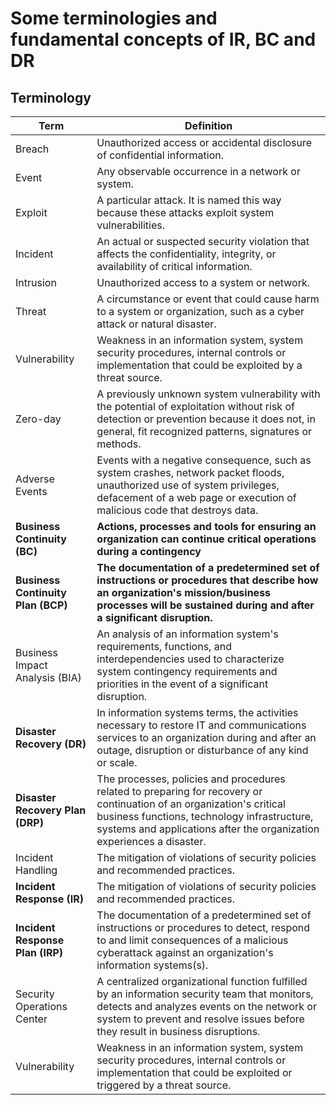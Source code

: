 # Some terminologies and fundamental concepts of IR, BC and DR

## Terminology

| Term | Definition |
| --- | --- |
| Breach | Unauthorized access or accidental disclosure of confidential information. |
| Event |Any observable occurrence in a network or system. |
| Exploit | A particular attack. It is named this way because these attacks exploit system vulnerabilities. |
| Incident | An actual or suspected security violation that affects the confidentiality, integrity, or availability of critical information. |
| Intrusion | Unauthorized access to a system or network. |
| Threat | A circumstance or event that could cause harm to a system or organization, such as a cyber attack or natural disaster. |
| Vulnerability | Weakness in an information system, system security procedures, internal controls or implementation that could be exploited by a threat source.  |
| Zero-day | A previously unknown system vulnerability with the potential of exploitation without risk of detection or prevention because it does not, in general, fit recognized patterns, signatures or methods. |
| Adverse Events |Events with a negative consequence, such as system crashes, network packet floods, unauthorized use of system privileges, defacement of a web page or execution of malicious code that destroys data. |
| **Business Continuity (BC)**| **Actions, processes and tools for ensuring an organization can continue critical operations during a contingency** |
| **Business Continuity Plan (BCP)** |**The documentation of a predetermined set of instructions or procedures that describe how an organization's mission/business processes will be sustained during and after a significant disruption.** |
| Business Impact Analysis (BIA) |An analysis of an information system's requirements, functions, and interdependencies used to characterize system contingency requirements and priorities in the event of a significant disruption.  |
| **Disaster Recovery (DR)** |In information systems terms, the activities necessary to restore IT and communications services to an organization during and after an outage, disruption or disturbance of any kind or scale. |
| **Disaster Recovery Plan (DRP)** |The processes, policies and procedures related to preparing for recovery or continuation of an organization's critical business functions, technology infrastructure, systems and applications after the organization experiences a disaster. |
| Incident Handling |The mitigation of violations of security policies and recommended practices. |
| **Incident Response (IR)** |The mitigation of violations of security policies and recommended practices. |
| **Incident Response Plan (IRP)** |The documentation of a predetermined set of instructions or procedures to detect, respond to and limit consequences of a malicious cyberattack against an organization's information systems(s).  |
| Security Operations Center |A centralized organizational function fulfilled by an information security team that monitors, detects and analyzes events on the network or system to prevent and resolve issues before they result in business disruptions. |
| Vulnerability |Weakness in an information system, system security procedures, internal controls or implementation that could be exploited or triggered by a threat source. |
